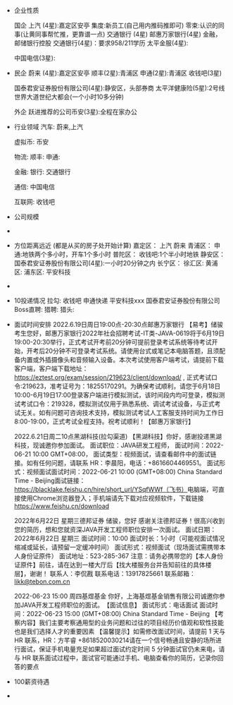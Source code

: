 - 企业性质
  
  国企
  上汽 (4星):嘉定区安亭
  集度:新员工(自己用内推码推即可)
  零束:认识的同事(让黄同事帮忙推，更靠谱一点)
  交通银行 (4星)
  邮惠万家银行(4星) 金融，邮储银行控股
  交通银行(4星)：要求958/211学历
  太平金服(4星):
  
  
  
  中国电信(3星):
- 民企
  蔚来 (4星):嘉定区安亭
  顺丰(2星):青浦区
  申通(2星):青浦区
  收钱吧(3星)
  
  国泰君安证券股份有限公司(4星):静安区，头部券商
  太平洋健康险(5星):2号线世界大道世纪大都会(一个小时10多分钟)
  
  外企
  跃进推荐的公司币安(3星):全程在家办公
- 行业领域
  汽车:
  蔚来,上汽
  
  虚拟币:
  币安
  
  物流:
  顺丰:
  申通:
  
  金融:
  银行:
  交通银行
  
  通信:
  中国电信
  
  互联网:
  收钱吧
- 公司规模
-
- 方位距离远近
  (都是从买的房子处开始计算)
  嘉定区：
  上汽
  蔚来
  青浦区：
  申通:地铁两个多小时，开车1个多小时
  普陀区：
  收钱吧:1个半小时地铁
  静安区：
  国泰君安证券股份有限公司(4星):一小时20分钟之内
  长宁区：
  徐汇区:
  黄浦区:
  浦东区:
  平安科技
-
- 10投递情况
  拉勾:
  收钱吧
  申通快递
  平安科技xxx
  国泰君安证券股份有限公司
  Boss直聘:
  猎聘:
  猎头:
- 面试时间安排
  2022.6.19日周日19:00点-20:30点邮惠万家银行
  【易考】储骏考生您好，邮惠万家银行2022年社会招聘考试-IT类-JAVA-0619将于6月19日19:00-20:30举行，正式考试开考前20分钟可提前登录考试系统等待考试开始，开考后20分钟不可登录考试系统。请使用台式或笔记本电脑答题，且须配备内置或外插摄像头和音频输入设备。本次考试使用客户端考试，请提前下载客户端，客户端下载地址：https://eztest.org/exam/session/219623/client/download/ , 正式考试口令:219623，准考证号为：18255170291。为确保考试顺利，请您于6月18日10:00-6月19日17:00登录客户端进行模拟测试，该时间段内均可登录，模拟测试考试口令：219328，模拟测试仅用于熟悉系统、调试考试设备，与正式考试无关。如有问题可咨询技术支持，模拟测试考试人工客服支持时间为工作日8:00-19:00，正式考试全程支持。祝考试顺利！【邮惠万家银行】
  
  
  2022.6.21日周二10点黑湖科技(拉勾渠道)
  【黑湖科技】你好，感谢投递黑湖科技，现诚邀你参加面试。
  面试职位：JAVA研发工程师，
  面试时间：2022-06-21 10:00 GMT+08:00，
  面试类型：视频面试，请查看邮件中的面试链接。如有任何问题，请联系 HR：李晨阳，电话：+8616604469551。
  面试形式：视频面试​
  面试时间：2022-06-21 10:00 (GMT+08:00) China Standard Time - Beijing​
  面试链接：https://blacklake.feishu.cn/hire/short_url/YSqfWWf（飞书）​
  电脑端，可直接使用Chrome浏览器登入；手机端请先下载对应视频软件，下载链接 https://www.feishu.cn/download
  
  2022年6月22日 星期三德邦证券
  储骏，您好
  感谢关注德邦证券！很高兴收到您的简历，想和您就资深JAVA开发工程师职位安排一次面试。
  面试日期：2022年6月22日 星期三
  面试时间：10:00
  面试时长：1小时（可能视面试情况缩减或延长，请预留一定缓冲时间）
  面试形式：视频面试（现场面试需携带本人身份证原件）
  面试地址：523-285-367
   注意：请务必携带您的【本人身份证原件】前往，请在达到一楼大厅后【找大楼服务台并告知前往的具体楼层】，谢谢！ 
  联系人：李侃戡
  联系电话：13917825661
  联系邮箱：likk@tebon.com.cn
  
  2022-06-23 15:00 周四基煜基金
  你好，上海基煜基金销售有限公司诚邀你参加JAVA开发工程师职位的面试。​
  【面试信息】​
  面试形式：电话面试​
  面试时间：2022-06-23 15:00 (GMT+08:00) China Standard Time - Beijing​
  【考察内容】​
  我们主要考察通用型的业务问题和过往的项目经历​
  价值观和软性技能也是我们选择人才的重要因素​
  【温馨提示】​
  如需修改面试时间，请提前 1 天与 HR 联系，HR：方芊睿 +8618520030214​
  请在一个信号畅通且安静的场所进行面试，保证手机电量充足​
  如果超过面试约定时间 5 分钟面试官仍未来电，请与 HR 联系​
  面试过程中，面试官可能通过手机、电脑查看你的简历，记录你回答的要点​
- 100薪资待遇
-
